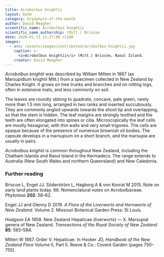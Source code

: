 ```yaml
---
title: Acrobolbus knightii
layout: botm
category: bryophyte-of-the-month
author: David Meagher
scientific_name: Acrobolbus knightii
scientific_name_authorship: (Mitt.) Briscoe
date: 2020-01-13 11:27:00 +1100
images:
  - src: /assets/images/contributed/acrobolbus-knightii.jpg
    caption: >-
      <i>Acrobolbus knightii</i> (Mitt.) Briscoe, Raoul Island.
    creator: David Meagher
---
```


*Acrobolbus knightii* was described by William Mitten in 1867 (as Marsupidium knightii Mitt.) from a specimen collected in New Zealand by Charles Knight. It grows on tree trunks and branches and on rotting logs, often in extensive mats, and less commonly on soil.

The leaves are roundly oblong to quadrate, concave, pale green, rarely more than 1.5 mm long, arranged in two ranks and inserted succubously. They are commonly angled upwards towards the shoot tip and overlapping, so that the stem is hidden. The leaf margins are strongly toothed and the teeth are often elongated into spines or cilia. Microscopically the leaf cells are mostly hexagonal, with thin walls and very small trigones. The cells are opaque because of the presence  of numerous brownish oil bodies. The capsule develops in a marsupium on a short branch, and the marsupia are usually in pairs.

*Acrobolbus knightii* is common throughout New Zealand, including the Chatham Islands and Raoul Island in the Kermadecs. The range extends to Australia (New South Wales and northern Queensland) and New Caledonia. 

### Further reading ###

Briscoe L, Engel JJ. Söderström L, Hagborg A & von Konrat M 2015. Note on early land plants today. 66. Nomenclatural notes on Acrobolbaceae. *Phytotaxa* __202__: 58–62.

Engel JJ and Glenny D 2019. *A Flora of the Liverworts and Hornworts of New Zealand*. Volume 2. Missouri Botanical Garden Press: St Louis.

Hodgson EA 1958. New Zealand Hepaticae (liverworts) — X. Marsupial genera of New Zealand. *Transactions of the Royal Society of New Zealand* __85__: 565–584.

Mitten W 1867. Order V. Hepaticae. In Hooker JD, *Handbook of the New Zealand Flora* Volume II, Part II. Reeve & Co.: Covent Garden (pages 750–755).

